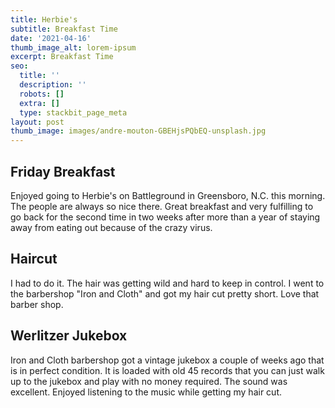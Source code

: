 ```yaml
---
title: Herbie's
subtitle: Breakfast Time
date: '2021-04-16'
thumb_image_alt: lorem-ipsum
excerpt: Breakfast Time
seo:
  title: ''
  description: ''
  robots: []
  extra: []
  type: stackbit_page_meta
layout: post
thumb_image: images/andre-mouton-GBEHjsPQbEQ-unsplash.jpg
---
```

## Friday Breakfast

Enjoyed going to Herbie's on Battleground in Greensboro, N.C. this morning. The people are always so nice there. Great breakfast and very fulfilling to go back for the second time in two weeks after more than a year of staying away from eating out because of the crazy virus. 

## Haircut

I had to do it. The hair was getting wild and hard to keep in control. I went to the barbershop "Iron and Cloth" and got my hair cut pretty short. Love that barber shop. 

## Werlitzer Jukebox

Iron and Cloth barbershop got a vintage jukebox a couple of weeks ago that is in perfect condition. It is loaded with old 45 records that you can just walk up to the jukebox and play with no money required. The sound was excellent. Enjoyed listening to the music while getting my hair cut. 

